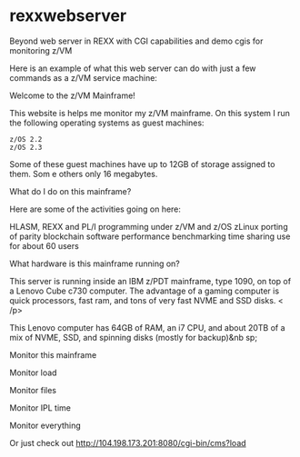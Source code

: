# rexxwebserver
Beyond web server in REXX with CGI capabilities and demo cgis for monitoring z/VM

Here is an example of what this web server can do with just a few commands as a z/VM service machine:

Welcome to the z/VM Mainframe!

This website is helps me monitor my z/VM mainframe. On this system I run the following operating systems as guest machines:

 	z/OS 2.2
	z/OS 2.3

Some of these guest machines have up to 12GB of storage assigned to them. Som e others only 16 megabytes. 

What do I do on this mainframe?

Here are some of the activities going on here:

HLASM, REXX and PL/I programming under z/VM and z/OS 
zLinux porting of parity blockchain software
performance benchmarking
time sharing use for about 60 users


What hardware is this mainframe running on?

This server is running inside an IBM z/PDT mainframe, type 1090, on top of a Lenovo Cube c730 computer. The advantage of a gaming computer is quick processors, fast ram, and tons of very fast NVME and SSD disks. < /p>

This Lenovo computer has 64GB of RAM, an i7 CPU, and about 20TB of a mix of NVME, SSD, and spinning disks (mostly for backup)&nb sp;

Monitor this mainframe

Monitor load

Monitor files

Monitor IPL time

Monitor everything

 
 
 Or just check out http://104.198.173.201:8080/cgi-bin/cms?load
